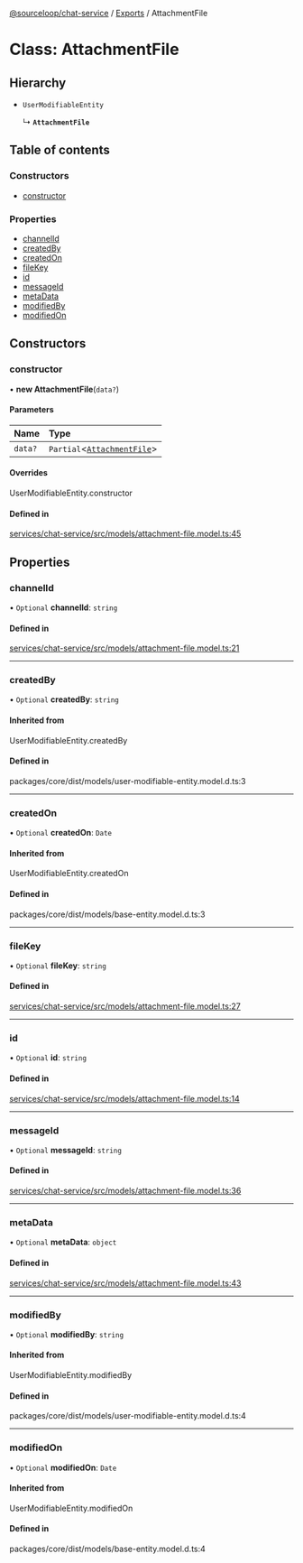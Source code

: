 [@sourceloop/chat-service](../README.md) / [Exports](../modules.md) / AttachmentFile

# Class: AttachmentFile

## Hierarchy

- `UserModifiableEntity`

  ↳ **`AttachmentFile`**

## Table of contents

### Constructors

- [constructor](AttachmentFile.md#constructor)

### Properties

- [channelId](AttachmentFile.md#channelid)
- [createdBy](AttachmentFile.md#createdby)
- [createdOn](AttachmentFile.md#createdon)
- [fileKey](AttachmentFile.md#filekey)
- [id](AttachmentFile.md#id)
- [messageId](AttachmentFile.md#messageid)
- [metaData](AttachmentFile.md#metadata)
- [modifiedBy](AttachmentFile.md#modifiedby)
- [modifiedOn](AttachmentFile.md#modifiedon)

## Constructors

### constructor

• **new AttachmentFile**(`data?`)

#### Parameters

| Name | Type |
| :------ | :------ |
| `data?` | `Partial`<[`AttachmentFile`](AttachmentFile.md)\> |

#### Overrides

UserModifiableEntity.constructor

#### Defined in

[services/chat-service/src/models/attachment-file.model.ts:45](https://github.com/sourcefuse/loopback4-microservice-catalog/blob/68ec38a2a/services/chat-service/src/models/attachment-file.model.ts#L45)

## Properties

### channelId

• `Optional` **channelId**: `string`

#### Defined in

[services/chat-service/src/models/attachment-file.model.ts:21](https://github.com/sourcefuse/loopback4-microservice-catalog/blob/68ec38a2a/services/chat-service/src/models/attachment-file.model.ts#L21)

___

### createdBy

• `Optional` **createdBy**: `string`

#### Inherited from

UserModifiableEntity.createdBy

#### Defined in

packages/core/dist/models/user-modifiable-entity.model.d.ts:3

___

### createdOn

• `Optional` **createdOn**: `Date`

#### Inherited from

UserModifiableEntity.createdOn

#### Defined in

packages/core/dist/models/base-entity.model.d.ts:3

___

### fileKey

• `Optional` **fileKey**: `string`

#### Defined in

[services/chat-service/src/models/attachment-file.model.ts:27](https://github.com/sourcefuse/loopback4-microservice-catalog/blob/68ec38a2a/services/chat-service/src/models/attachment-file.model.ts#L27)

___

### id

• `Optional` **id**: `string`

#### Defined in

[services/chat-service/src/models/attachment-file.model.ts:14](https://github.com/sourcefuse/loopback4-microservice-catalog/blob/68ec38a2a/services/chat-service/src/models/attachment-file.model.ts#L14)

___

### messageId

• `Optional` **messageId**: `string`

#### Defined in

[services/chat-service/src/models/attachment-file.model.ts:36](https://github.com/sourcefuse/loopback4-microservice-catalog/blob/68ec38a2a/services/chat-service/src/models/attachment-file.model.ts#L36)

___

### metaData

• `Optional` **metaData**: `object`

#### Defined in

[services/chat-service/src/models/attachment-file.model.ts:43](https://github.com/sourcefuse/loopback4-microservice-catalog/blob/68ec38a2a/services/chat-service/src/models/attachment-file.model.ts#L43)

___

### modifiedBy

• `Optional` **modifiedBy**: `string`

#### Inherited from

UserModifiableEntity.modifiedBy

#### Defined in

packages/core/dist/models/user-modifiable-entity.model.d.ts:4

___

### modifiedOn

• `Optional` **modifiedOn**: `Date`

#### Inherited from

UserModifiableEntity.modifiedOn

#### Defined in

packages/core/dist/models/base-entity.model.d.ts:4
